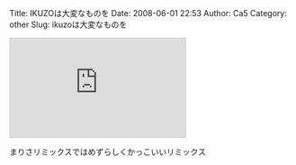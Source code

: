 Title: IKUZOは大変なものを
Date: 2008-06-01 22:53
Author: Ca5
Category: other
Slug: ikuzoは大変なものを

<iframe src="http://www.nicovideo.jp/thumb/sm3512710" style="border: 1px solid rgb(204, 204, 204);" frameborder="0" height="176" scrolling="no" width="312">\<a
href="http://www.nicovideo.jp/watch/sm3512710"\>【ニコニコ動画】IKUZOは大変なものを盗んでいきました。\</a\></iframe>

まりさリミックスではめずらしくかっこいいリミックス
